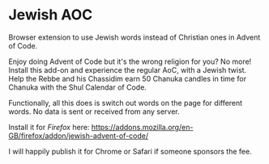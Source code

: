 # Jewish AOC

Browser extension to use Jewish words instead of Christian ones in Advent of Code.

Enjoy doing Advent of Code but it's the wrong religion for you? No more! Install this add-on and experience the regular AoC, with a Jewish twist. Help the Rebbe and his Chassidim earn 50 Chanuka candles in time for Chanuka with the Shul Calendar of Code.

Functionally, all this does is switch out words on the page for different words. No data is sent or received from any server.

Install it for *Firefox* here: https://addons.mozilla.org/en-GB/firefox/addon/jewish-advent-of-code/

I will happily publish it for Chrome or Safari if someone sponsors the fee.